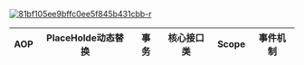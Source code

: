 


<a href="https://ibb.co/KDgVdBs"><img src="https://i.ibb.co/ypCgtKk/81bf105ee9bffc0ee5f845b431cbb-r.jpg" alt="81bf105ee9bffc0ee5f845b431cbb-r" border="0"></a>


AOP|PlaceHolde动态替换|事务|核心接口类|Scope|事件机制|
---|---|---|---|---|---|
